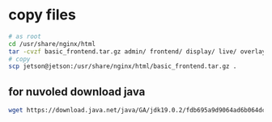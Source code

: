 # copy files

```bash
# as root 
cd /usr/share/nginx/html
tar -cvzf basic_frontend.tar.gz admin/ frontend/ display/ live/ overlay/ index.html myCA.pem
# copy
scp jetson@jetson:/usr/share/nginx/html/basic_frontend.tar.gz .
```

## for nuvoled download java

```bash
wget https://download.java.net/java/GA/jdk19.0.2/fdb695a9d9064ad6b064dc6df578380c/7/GPL/openjdk-19.0.2_linux-aarch64_bin.tar.gz
```
